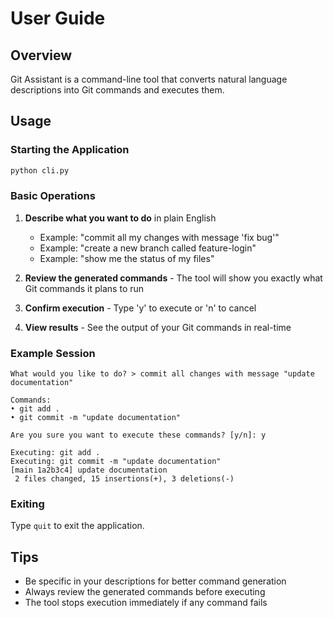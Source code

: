 # User Guide

## Overview
Git Assistant is a command-line tool that converts natural language descriptions into Git commands and executes them.

## Usage

### Starting the Application
```bash
python cli.py
```

### Basic Operations
1. **Describe what you want to do** in plain English
   - Example: "commit all my changes with message 'fix bug'"
   - Example: "create a new branch called feature-login"
   - Example: "show me the status of my files"

2. **Review the generated commands** - The tool will show you exactly what Git commands it plans to run

3. **Confirm execution** - Type 'y' to execute or 'n' to cancel

4. **View results** - See the output of your Git commands in real-time

### Example Session
```
What would you like to do? > commit all changes with message "update documentation"

Commands:
• git add .
• git commit -m "update documentation"

Are you sure you want to execute these commands? [y/n]: y

Executing: git add .
Executing: git commit -m "update documentation"
[main 1a2b3c4] update documentation
 2 files changed, 15 insertions(+), 3 deletions(-)
```

### Exiting
Type `quit` to exit the application.

## Tips
- Be specific in your descriptions for better command generation
- Always review the generated commands before executing
- The tool stops execution immediately if any command fails 